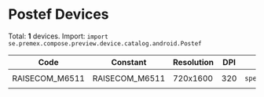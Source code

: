 # Postef Devices

Total: **1** devices. Import: `import se.premex.compose.preview.device.catalog.android.Postef`

| Code | Constant | Resolution | DPI | Compose Spec | Preview Usage |
|------|----------|------------|-----|-------------|---------------|
| RAISECOM_M6511 | RAISECOM_M6511 | 720x1600 | 320 | `spec:width=720px,height=1600px,dpi=320` | `@Preview(device = Postef.RAISECOM_M6511)` |

<!-- Generated automatically. Do not edit manually. -->
